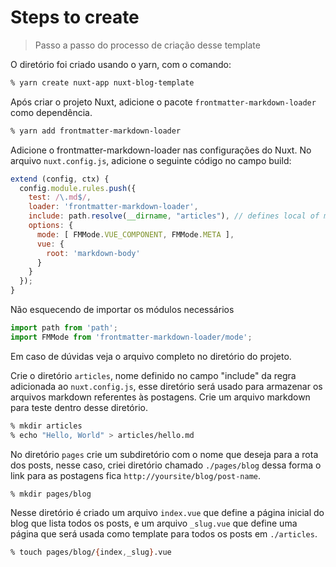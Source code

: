 # Steps to create 

> Passo a passo do processo de criação desse template

O diretório foi criado usando o yarn, com o comando:
```zsh
% yarn create nuxt-app nuxt-blog-template
```

Após criar o projeto Nuxt, adicione o pacote `frontmatter-markdown-loader` como
dependência.
```zsh
% yarn add frontmatter-markdown-loader
```

Adicione o frontmatter-markdown-loader nas configurações do Nuxt.
No arquivo `nuxt.config.js`, adicione o seguinte código no campo build:

```js
extend (config, ctx) {
  config.module.rules.push({
    test: /\.md$/,
    loader: 'frontmatter-markdown-loader',
    include: path.resolve(__dirname, "articles"), // defines local of md files
    options: {
      mode: [ FMMode.VUE_COMPONENT, FMMode.META ],
      vue: {
        root: 'markdown-body'
      }
    }
  });
}
```
Não esquecendo de importar os módulos necessários

```js
import path from 'path';
import FMMode from 'frontmatter-markdown-loader/mode';
```

Em caso de dúvidas veja o arquivo completo no diretório do projeto.

Crie o diretório `articles`, nome definido no campo "include" da regra
adicionada ao `nuxt.config.js`, esse diretório será usado para armazenar os 
arquivos markdown referentes às postagens. Crie um arquivo markdown para teste
dentro desse diretório.

```zsh
% mkdir articles
% echo "Hello, World" > articles/hello.md
```

No diretório `pages` crie um subdiretório com o nome que deseja para a rota dos
posts, nesse caso, criei diretório chamado `./pages/blog` dessa forma o link
para as postagens fica `http://yoursite/blog/post-name`.

```zsh
% mkdir pages/blog
```

Nesse diretório é criado um arquivo `index.vue` que define a página inicial do
blog que lista todos os posts, e um arquivo `_slug.vue` que define uma página
que será usada como template para todos os posts em `./articles`.

```zsh
% touch pages/blog/{index,_slug}.vue
```

